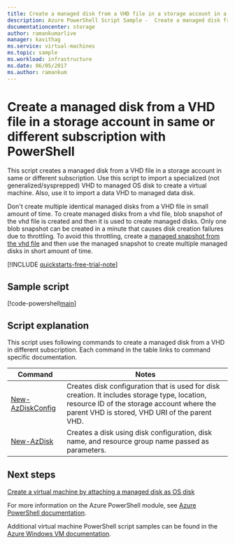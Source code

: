 ```yaml
---
title: Create a managed disk from a VHD file in a storage account in a subscription - PowerShell Sample
description: Azure PowerShell Script Sample -  Create a managed disk from a VHD file in a storage account in same or different subscription
documentationcenter: storage
author: ramankumarlive
manager: kavithag
ms.service: virtual-machines
ms.topic: sample
ms.workload: infrastructure
ms.date: 06/05/2017
ms.author: ramankum
---
```


# Create a managed disk from a VHD file in a storage account in same or different subscription with PowerShell

This script creates a managed disk from a VHD file in a storage account in same or different subscription. Use this script to import a specialized (not generalized/sysprepped) VHD to managed OS disk to create a virtual machine. Also, use it to import a data VHD to managed data disk. 

Don't create multiple identical managed disks from a VHD file in small amount of time. To create managed disks from a vhd file, blob snapshot of the vhd file is created and then it is used to create managed disks. Only one blob snapshot can be created in a minute that causes disk creation failures due to throttling. To avoid this throttling, create a [managed snapshot from the vhd file](virtual-machines-windows-powershell-sample-create-snapshot-from-vhd.md?toc=%2fpowershell%2fmodule%2ftoc.json) and then use the managed snapshot to create multiple managed disks in short amount of time. 

[!INCLUDE [quickstarts-free-trial-note](../../../includes/quickstarts-free-trial-note.md)]


 

## Sample script

[!code-powershell[main](../../../powershell_scripts/virtual-machine/create-managed-disks-from-vhd-in-different-subscription/create-managed-disks-from-vhd-in-different-subscription.ps1 "Create managed disk from VHD")]


## Script explanation

This script uses following commands to create a managed disk from a VHD in different subscription. Each command in the table links to command specific documentation.

| Command | Notes |
|---|---|
| [New-AzDiskConfig](/powershell/module/az.compute/new-azdiskconfig) | Creates disk configuration that is used for disk creation. It includes storage type, location, resource ID of the storage account where the parent VHD is stored, VHD URI of the parent VHD. |
| [New-AzDisk](/powershell/module/az.compute/new-azdisk) | Creates a disk using disk configuration, disk name, and resource group name passed as parameters. |

## Next steps

[Create a virtual machine by attaching a managed disk as OS disk](./virtual-machines-powershell-sample-create-vm-from-managed-os-disks.md)

For more information on the Azure PowerShell module, see [Azure PowerShell documentation](/powershell/azure/).

Additional virtual machine PowerShell script samples can be found in the [Azure Windows VM documentation](../windows/powershell-samples.md?toc=%2fazure%2fvirtual-machines%2fwindows%2ftoc.json).
